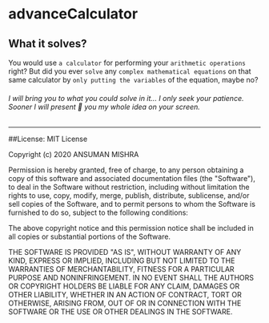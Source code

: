 # advanceCalculator
## What it solves?
You would use `a calculator` for performing your `arithmetic operations` right?
But did you ever `solve` any `complex mathematical equations` on that same calculator by `only putting the variables` of the equation, maybe no?

###### I will bring you to what you could solve in it... I only seek your patience. Sooner I will present 🎁 you my whole idea on your screen.

<hr>
##License:
MIT License

Copyright (c) 2020 ANSUMAN MISHRA

Permission is hereby granted, free of charge, to any person obtaining a copy
of this software and associated documentation files (the "Software"), to deal
in the Software without restriction, including without limitation the rights
to use, copy, modify, merge, publish, distribute, sublicense, and/or sell
copies of the Software, and to permit persons to whom the Software is
furnished to do so, subject to the following conditions:

The above copyright notice and this permission notice shall be included in all
copies or substantial portions of the Software.

THE SOFTWARE IS PROVIDED "AS IS", WITHOUT WARRANTY OF ANY KIND, EXPRESS OR
IMPLIED, INCLUDING BUT NOT LIMITED TO THE WARRANTIES OF MERCHANTABILITY,
FITNESS FOR A PARTICULAR PURPOSE AND NONINFRINGEMENT. IN NO EVENT SHALL THE
AUTHORS OR COPYRIGHT HOLDERS BE LIABLE FOR ANY CLAIM, DAMAGES OR OTHER
LIABILITY, WHETHER IN AN ACTION OF CONTRACT, TORT OR OTHERWISE, ARISING FROM,
OUT OF OR IN CONNECTION WITH THE SOFTWARE OR THE USE OR OTHER DEALINGS IN THE
SOFTWARE.

